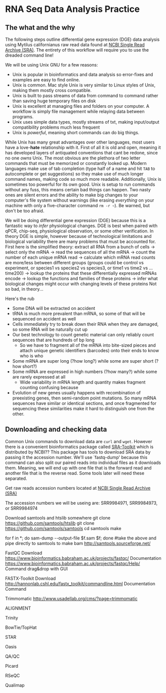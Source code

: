 # RNA Seq Data Analysis Practice

## The what and the why

The following steps outline differential gene expression (DGE) data analysis using Mytilus californianus raw read data found at [NCBI Single Read Archive (SRA)](https://www.ncbi.nlm.nih.gov/sra?term=%22Mytilus%20californianus%22%5Borgn%5D&cmd=DetailsSearch).  The entirety of this workflow will require you to use the dreaded command line!

We will be using Unix GNU for a few reasons:
 - Unix is popular in bioinformatics and data analysis so error-fixes and examples are easy to find online.
 - Unix is common. Mac style Unix is very similar to Linux styles of Unix, making them mostly cross compatible.
 - Unix is built to pass streams of data from command to command rather than saving huge temporary files on disk
 - Unix is excellent at managing files and folders on your computer. A workflow is simply file management while relaying data between programs.
 - Unix uses simple data types, mostly streams of txt, making input/output compatibility problems much less frequent
 - Unix is *powerful*, meaning short commands can do big things.

While Unix has many great advantages over other languages, most users have a love-**hate** relationship with it. First of all it is old and open, meaning it has developed layers of antiquated conventions that cant be redone, since no one *owns* Unix. The most obvious are the plethora of two letter commands that must be memorized or constantly looked up. Modern languages make use of tab completion (type half of a name and hit `TAB` to autocomplete or get suggestions) so they make use of much longer command names, making code so much more readable.  Additionally, Unix is sometimes too powerful for its own good.  Unix is setup to run commands without any fuss, this means certain bad things can happen.  Two nasty ones are silent errors and the ability to make big changes to your computer's file system without warnings (like erasing *everything* on your machine with only a five-character command `rm -r ~`). Be warned, but don't be too afraid.


We will be doing differential gene expression (DGE) because this is a fantastic way to *infer* physiological changes. DGE is best when paired with qPCR, chip-seq, physiological observation, or some other verification. In theory DGE is simple, however because of technological limitations and biological variability there are many problems that must be accounted for.
First here is the simplified theory: extract all RNA from a bunch of cells -> select only the mRNA -> read the sequences of all the mRNA -> count the number of each unique mRNA read -> calculate which mRNA read counts are more/less between different groups (groups could be control vs experiment,  or species1 vs species2 vs species3,  or time1 vs time2 vs ... time200) -> lookup the proteins that these differentially expressed mRNAs encode -> lookup the functions and families of these proteins -> infer what biological changes might occur with changing levels of these proteins
Not so bad, in theory...

Here's the rub
 - Some DNA will be extracted on accident
 - tRNA is much more prevalent than mRNA, so some of that will be sequenced on accident as well
 - Cells immediately try to break down their RNA when they are damaged, so some RNA will be naturally cut up
 - Our best technology to count genetic material can only reliably count sequences that are hundreds of bp long
    - So we have to fragment all of the mRNA into bite-sized pieces and attach unique genetic identifiers (barcodes) onto their ends to know who is who
 - Some mRNA are super long (?how long?) while some are super short (?how short?)
 - Some mRNA are expressed in high numbers (?how many?) while some are rarely expressed at all
    - Wide variability in mRNA length and quantity makes fragment counting confusing because
 - Evolution of new genes usually happens with recombination of preexisting genes, then semi-random point mutations.  So many mRNA sequences have similar or identical sections, and once fragmented for sequencing these similarities make it hard to distinguish one from the other.


## Downloading and checking data

Common Unix commands to download data are `curl` and `wget`. However there is a convenient bioinformatics package called [SRA-Toolkit](www.link.com) which is distributed by NCBI?? This package has tools to download SRA data by passing it the accession number.  We'll use `fastq-dump' because this command can also split our paired reads into individual files as it downloads them.  Meaning, we will end up with one file that is the forward read and another file that is the reverse read. Some tools later will need these separated.

Get raw reads accession numbers located at [NCBI Single Read Archive (SRA)](https://www.ncbi.nlm.nih.gov/sra?term=%22Mytilus%20californianus%22%5Borgn%5D&cmd=DetailsSearch)

The accession numbers we will be useing are: SRR9984971, SRR9984973, or SRR9984974


Download samtools and htslib somewhere
	git clone https://github.com/samtools/htslib
	git clone https://github.com/samtools/samtools
	cd samtools
	make
	

for f in *; do sam-dump --output-file $f.sam $f; done
#take the above and pipe directly to samtools to make bam
http://samtools.sourceforge.net/



FastQC
	Download
		https://www.bioinformatics.babraham.ac.uk/projects/fastqc/
	Documentation
		https://www.bioinformatics.babraham.ac.uk/projects/fastqc/Help/
	Command
		drag&drop with GUI


FASTX-Toolkit
	Download
		http://hannonlab.cshl.edu/fastx_toolkit/commandline.html
	Documentation
	Command


Trimmomatic
http://www.usadellab.org/cms/?page=trimmomatic


ALIGNMENT

Trinity

BowTie/TopHat

STAR

Oasis


QA/QC

Picard

RSeQC

Qualimap
